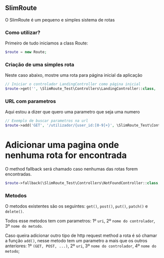 ## SlimRoute

O SlimRoute é um pequeno e simples sistema de rotas

### Como utilizar?

Primeiro de tudo iniciamos a class Route:

``` php
$route = new Route;
```

### Criação de uma simples rota

Neste caso abaixo, mostre uma rota para página inicial da aplicação

``` php
// Iniciar o controlador LandingController como página inicial
$route->get('', \SlimRoute_Test\Controllers\LandingController::class, 'hello');
```

### URL com parametros

Aqui estou a dizer que quero uma parametro que seja uma numero

``` php
// Exemplo de buscar parametros na url
$route->add('GET', '/utilizador/{user_id:[0-9]+}', \SlimRoute_Test\Controllers\UserController::class, 'get');
```

# Adicionar uma pagina onde nenhuma rota for encontrada

O method fallback será chamado caso nenhumas das rotas forem encontradas.

``` php
$route->fallback(\SlimRoute_Test\Controllers\NotFoundController::class, 'get');
```

### Metodos

O metodos existentes são os seguintes: ``` get() ```, ``` post() ```, ``` put() ```, ``` patch() ``` e ``` delete() ```.

Todos esse metodos tem com parametros: 1º ``` uri ```, 2º ``` nome do controlador ```, 3º ``` nome do metodo ```.

Caso queira adicionar outro tipo de http request method a rota é só chamar a função ``` add() ```, nesse metodo tem um parametro a mais que os outros anteriores: 1º ``` (GET, POST, ...) ```, 2º ``` uri ```, 3º ``` nome do controlador ```, 4º ``` nome do metodo ```;
